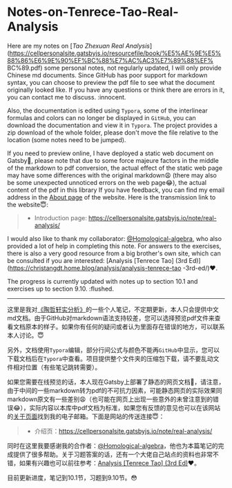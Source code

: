 # Notes-on-Tenrece-Tao-Real-Analysis
Here are my notes on [*Tao Zhexuan Real Analysis*](https://cellpersonalsite.gatsbyjs.io/resourcefile/book/%E5%AE%9E%E5%88%86%E6%9E%90%EF%BC%88%E7%AC%AC3%E7%89%88%EF% BC%89.pdf) some personal notes, not regularly updated, I will only provide Chinese md documents. Since GitHub has poor support for markdown syntax, you can choose to preview the pdf file to see what the document originally looked like. If you have any questions or think there are errors in it, you can contact me to discuss. :innocent.

Also, the documentation is edited using `Typora`, some of the interlinear formulas and colors can no longer be displayed in `GitHub`, you can download the documentation and view it in `Typora`. The project provides a zip download of the whole folder, please don't move the file relative to the location (some notes need to be jumped).

If you need to preview online, I have deployed a static web document on Gatsby:tada:, please note that due to some force majeure factors in the middle of the markdown to pdf conversion, the actual effect of the static web page may have some differences with the original markdown:weary: (there may also be some unexpected unnoticed errors on the web page:joy:), the actual content of the pdf in this library If you have feedback, you can find my email address in the [About page](https://cellpersonalsite.gatsbyjs.io/about/) of the website. Here is the transmission link to the website:innocent::

> * Introduction page: <https://cellpersonalsite.gatsbyjs.io/note/real-analysis/>

I would also like to thank my collaborator: [@Homological-algebra](https://github.com/Homological-algebra), who also provided a lot of help in completing this note. For answers to the exercises, there is also a very good resource from a big brother's own site, which can be consulted if you are interested: [Analysis [Tenrece Tao] (3rd Ed)](https://christangdt.home.blog/analysis/analysis-tenrece-tao -3rd-ed/):heart:.

The progress is currently updated with notes up to section 10.1 and exercises up to section 9.10. :flushed.

---

这里是我对[《陶哲轩实分析》](https://cellpersonalsite.gatsbyjs.io/resourcefile/book/%E5%AE%9E%E5%88%86%E6%9E%90%EF%BC%88%E7%AC%AC3%E7%89%88%EF%BC%89.pdf)的一些个人笔记，不定期更新，本人只会提供中文md文档。由于GitHub对markdown语法支持较差，您可以选择预览pdf文件来查看文档原本的样子。如果你有任何的疑问或者认为里面存在错误的地方，可以联系本人讨论。:innocent:

另外，文档使用`Typora`编辑，部分行间公式与颜色不能再`GitHub`中显示，您可以下载文档后在`Typora`中查看。项目提供整个文件夹的压缩包下载，请不要乱动文件相对位置（有些笔记跳转需要）。

如果您需要在线预览的话，本人现在Gatsby上部署了静态的网页文档:tada:，请注意，由于中间的一些markdown转为pdf的不可抗力因素，可能静态网页的实际效果同markdown原文有一些差别:weary:（也可能在网页上出现一些意外的未曾注意到的错误:joy:），实际内容以本库中pdf文档为标准，如果您有反馈的意见也可以在该网站的[关于页面](https://cellpersonalsite.gatsbyjs.io/about/)找到我的电子邮箱。下面是网站的传送连接:innocent:：

> * 介绍页：<https://cellpersonalsite.gatsbyjs.io/note/real-analysis/>

同时在这里我要感谢我的合作者：[@Homological-algebra](https://github.com/Homological-algebra)，他也为本篇笔记的完成提供了很多帮助。关于习题答案的话，还有一个大佬自己站点的资料也非常不错，如果有兴趣也可以前往参考：[Analysis [Tenrece Tao] (3rd Ed)](https://christangdt.home.blog/analysis/analysis-tenrece-tao-3rd-ed/):heart:。

目前更新进度，笔记到10.1节，习题到9.10节。:flushed: